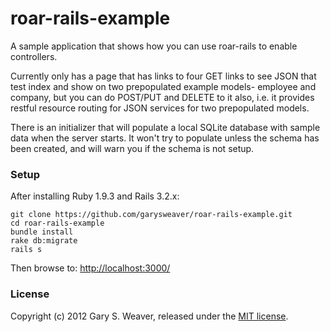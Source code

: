 roar-rails-example
=====

A sample application that shows how you can use roar-rails to enable controllers.

Currently only has a page that has links to four GET links to see JSON that test index and show on two prepopulated example models- employee and company, but you can do POST/PUT and DELETE to it also, i.e. it provides restful resource routing for JSON services for two prepopulated models.

There is an initializer that will populate a local SQLite database with sample data when the server starts. It won't try to populate unless the schema has been created, and will warn you if the schema is not setup.

### Setup

After installing Ruby 1.9.3 and Rails 3.2.x:

    git clone https://github.com/garysweaver/roar-rails-example.git
    cd roar-rails-example
    bundle install
    rake db:migrate
    rails s

Then browse to: [http://localhost:3000/][localhost]

### License

Copyright (c) 2012 Gary S. Weaver, released under the [MIT license][lic].

[localhost]: http://localhost:3000/
[lic]: http://github.com/garysweaver/roar-rails-example/blob/master/LICENSE
